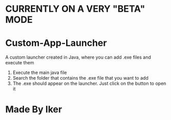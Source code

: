 # CURRENTLY ON A VERY "BETA" MODE 
# Custom-App-Launcher

A custom launcher created in Java, where you can add .exe files and execute them

1. Execute the main java file
2. Search the folder that contains the .exe file that you want to add
3. The .exe should appear on the launcher. Just click on the button to open it 

# Made By Iker

